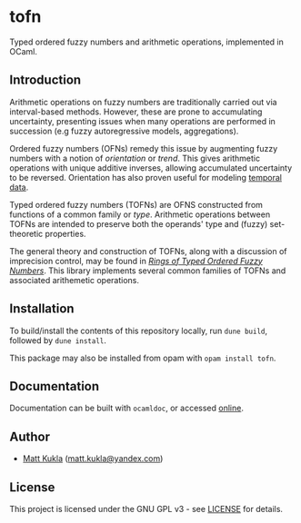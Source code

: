 # tofn
Typed ordered fuzzy numbers and arithmetic operations, implemented
in OCaml.

## Introduction
Arithmetic operations on fuzzy numbers are traditionally carried out via 
interval-based methods.  However, these are prone to 
accumulating uncertainty, presenting issues when many operations are performed in succession (e.g fuzzy autoregressive models, 
aggregations).

Ordered fuzzy numbers (OFNs) remedy this issue by augmenting fuzzy numbers
with a notion of *orientation* or *trend*.  This gives
arithmetic operations with unique additive inverses, allowing 
accumulated uncertainty to be reversed.  Orientation has also proven 
useful for modeling [temporal data](https://arxiv.org/abs/2011.01980).

Typed ordered fuzzy numbers (TOFNs) are OFNS constructed from functions of a common family or *type*.  Arithmetic operations between TOFNs are 
intended to preserve both the operands' type and (fuzzy) set-theoretic
properties.

The general theory and construction of TOFNs, along with a discussion of
imprecision control, may be found in
*[Rings of Typed Ordered Fuzzy Numbers](https://arxiv.org/abs/2010.07764)*.
This library implements several common families of TOFNs and
associated arithemetic operations.

## Installation
To build/install the contents of this repository locally, run 
`dune build`, followed by `dune install`.

This package may also be installed from opam with `opam install tofn`.

## Documentation
Documentation can be built with ```ocamldoc```, or accessed [online](http://mkukla.net/doc/tofn/Tofn.html).

## Author
* [Matt Kukla](https://matt-kukla.github.io) (<matt.kukla@yandex.com>)

## License
This project is licensed under the GNU GPL v3 - see [LICENSE](LICENSE)
for details.
